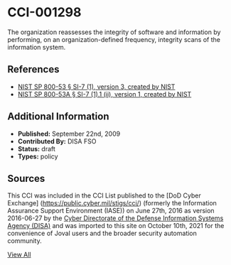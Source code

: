 # CCI-001298

The organization reassesses the integrity of software and information by performing, on an organization-defined frequency, integrity scans of the information system.

## References ##

* [NIST SP 800-53 § SI-7 (1), version 3, created by NIST](http://csrc.nist.gov/publications/PubsSPs.html)
* [NIST SP 800-53A § SI-7 (1).1 (ii), version 1, created by NIST](http://csrc.nist.gov/publications/PubsSPs.html)


## Additional Information ##

* **Published:** September 22nd, 2009
* **Contributed By:** DISA FSO
* **Status:** draft
* **Types:** policy

## Sources ##

This CCI was included in the CCI List published to the [DoD Cyber Exchange]
(https://public.cyber.mil/stigs/cci/) (formerly the Information Assurance Support Environment
(IASE)) on June 27th, 2016 as version 2016-06-27 by the [Cyber Directorate of the Defense 
Information Systems Agency (DISA)](https://public.cyber.mil/about-cyber/) and was imported to 
this site on October 10th, 2021 for the convenience of Joval users and the broader security automation community.

[View All](../README.md)

